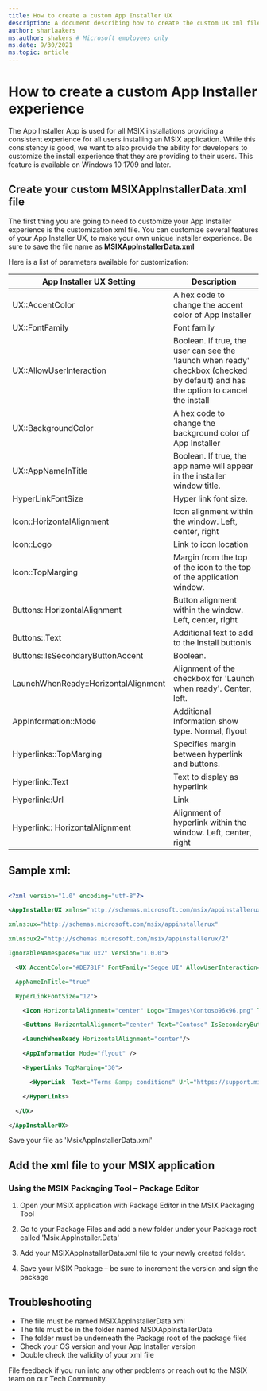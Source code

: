 ```yaml
---
title: How to create a custom App Installer UX
description: A document describing how to create the custom UX xml file and how to add it to your MSIX package to create a custom look and feel for your App Installer installs.
author: sharlaakers
ms.author: shakers # Microsoft employees only
ms.date: 9/30/2021
ms.topic: article
---
```


# How to create a custom App Installer experience

The App Installer App is used for all MSIX installations providing a consistent experience for all users installing an MSIX application. While this consistency is good, we want to also provide the ability for developers to customize the install experience that they are providing to their users. This feature is available on Windows 10 1709 and later.

## Create your custom MSIXAppInstallerData.xml file

The first thing you are going to need to customize your App Installer experience is the customization xml file. You can customize several features of your App Installer UX, to make your own unique installer experience. Be sure to save the file name as **MSIXAppInstallerData.xml**

Here is a list of parameters available for customization:

| App Installer UX Setting | Description |
| --- | --- |
| UX::AccentColor | A hex code to change the accent color of App Installer |
| UX::FontFamily | Font family |
| UX::AllowUserInteraction | Boolean. If true, the user can see the &#39;launch when ready&#39; checkbox (checked by default) and has the option to cancel the install |
| UX::BackgroundColor | A hex code to change the background color of App Installer |
| UX::AppNameInTitle | Boolean. If true, the app name will appear in the installer window title. |
| HyperLinkFontSize | Hyper link font size. |
| Icon::HorizontalAlignment | Icon alignment within the window. Left, center, right |
| Icon::Logo | Link to icon location |
| Icon::TopMarging | Margin from the top of the icon to the top of the application window. |
| Buttons::HorizontalAlignment | Button alignment within the window. Left, center, right |
| Buttons::Text | Additional text to add to the Install buttonIs |
| Buttons::IsSecondaryButtonAccent | Boolean. |
| LaunchWhenReady::HorizontalAlignment | Alignment of the checkbox for &#39;Launch when ready&#39;. Center, left. |
| AppInformation::Mode | Additional Information show type. Normal, flyout |
| Hyperlinks::TopMarging | Specifies margin between hyperlink and buttons. |
| Hyperlink::Text | Text to display as hyperlink |
| Hyperlink::Url | Link |
| Hyperlink:: HorizontalAlignment | Alignment of hyperlink within the window. Left, center, right |

## Sample xml:
```xml

<?xml version="1.0" encoding="utf-8"?> 

<AppInstallerUX xmlns="http://schemas.microsoft.com/msix/appinstallerux"  

xmlns:ux="http://schemas.microsoft.com/msix/appinstallerux" 

xmlns:ux2="http://schemas.microsoft.com/msix/appinstallerux/2" 

IgnorableNamespaces="ux ux2" Version="1.0.0"> 

  <UX AccentColor="#DE781F" FontFamily="Segoe UI" AllowUserInteraction="false" BackgroundColor="#F3F3F3"  

  AppNameInTitle="true"  

  HyperLinkFontSize="12"> 

    <Icon HorizontalAlignment="center" Logo="Images\Contoso96x96.png" TopMarging="70"/> 

    <Buttons HorizontalAlignment="center" Text="Contoso" IsSecondaryButtonAccent="false"/> 

    <LaunchWhenReady HorizontalAlignment="center"/> 

    <AppInformation Mode="flyout" /> 

    <HyperLinks TopMarging="30"> 

      <HyperLink  Text="Terms &amp; conditions" Url="https://support.microsoft.com/" HorizontalAlignment="center"/> 

    </HyperLinks> 

  </UX> 

</AppInstallerUX> 

```

Save your file as &#39;MsixAppInstallerData.xml&#39;

## Add the xml file to your MSIX application

### Using the MSIX Packaging Tool – Package Editor

1) Open your MSIX application with Package Editor in the MSIX Packaging Tool

2) Go to your Package Files and add a new folder under your Package root called &#39;Msix.AppInstaller.Data&#39;

3) Add your MSIXAppInstallerData.xml file to your newly created folder.

4) Save your MSIX Package – be sure to increment the version and sign the package

## Troubleshooting

- The file must be named MSIXAppInstallerData.xml
- The file must be in the folder named MSIXAppInstallerData
- The folder must be underneath the Package root of the package files
- Check your OS version and your App Installer version
- Double check the validity of your xml file

File feedback if you run into any other problems or reach out to the MSIX team on our Tech Community.